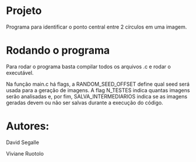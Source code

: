 # Projeto

Programa para identificar o ponto central entre 2 círculos em uma imagem.



# Rodando o programa

Para rodar o programa basta compilar todos os arquivos .c e rodar o executável.

Na função main.c há flags, a RANDOM_SEED_OFFSET define qual seed será usada para a geração de imagens. A flag N_TESTES indica quantas imagens serão analisadas e, por fim, SALVA_INTERMEDIARIOS indica se as imagens geradas devem ou não ser salvas durante a execução do código.



# Autores:
David Segalle

Viviane Ruotolo
